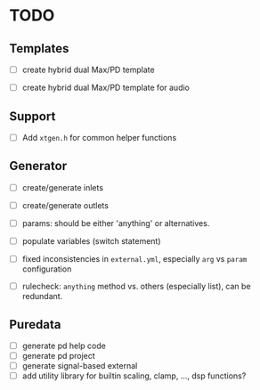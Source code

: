 # TODO


## Templates

- [ ] create hybrid dual Max/PD template
- [ ] create hybrid dual Max/PD template for audio


## Support

- [ ] Add `xtgen.h` for common helper functions


## Generator

- [ ] create/generate inlets
- [ ] create/generate outlets
- [ ] params: should be either 'anything' or alternatives.
- [ ] populate variables (switch statement)
- [ ] fixed inconsistencies in `external.yml`, especially `arg` vs `param` configuration
- [ ] rulecheck: `anything` method vs. others (especially list), can be redundant.


## Puredata

- [ ] generate pd help code
- [ ] generate pd project
- [ ] generate signal-based external
- [ ] add utility library for builtin scaling, clamp, ..., dsp functions?
